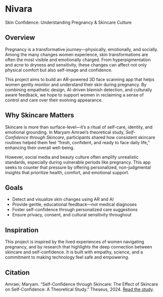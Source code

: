 # Nivara
Skin Confidence: Understanding Pregnancy & Skincare Culture

## Overview

Pregnancy is a transformative journey—physically, emotionally, and socially. Among the many changes women experience, skin transformations are often the most visible and emotionally charged. From hyperpigmentation and acne to dryness and sensitivity, these changes can affect not only physical comfort but also self-image and confidence.

This project aims to build an AR-powered 3D face scanning app that helps women gently monitor and understand their skin during pregnancy. By combining empathetic design, AI-driven blemish detection, and culturally aware feedback, we hope to support women in reclaiming a sense of control and care over their evolving appearance.

## Why Skincare Matters

Skincare is more than surface-level—it’s a ritual of self-care, identity, and emotional grounding. In Maryam Amraei’s theoretical study, *Self-Confidence through Skincare*, participants shared how consistent skincare routines helped them feel “fresh, confident, and ready to face daily life,” enhancing their overall well-being.

However, social media and beauty culture often amplify unrealistic standards, especially during vulnerable periods like pregnancy. This app seeks to counter that pressure by offering personalized, non-judgmental insights that prioritize health, comfort, and emotional support.

## Goals

- Detect and visualize skin changes using AR and AI
- Provide gentle, educational feedback—not medical diagnoses
- Foster self-confidence through personalized care suggestions
- Ensure privacy, consent, and cultural sensitivity throughout

## Inspiration

This project is inspired by the lived experiences of women navigating pregnancy, and by research that highlights the deep connection between skincare and self-confidence. It is built with empathy, science, and a commitment to making technology feel safe and empowering.

## Citation

Amraei, Maryam. “Self-Confidence through Skincare: The Effect of Skincare on Self-Confidence: A Theoretical Study.” Theseus, 2024. [Read the study](https://www.theseus.fi/handle/10024/872824).
